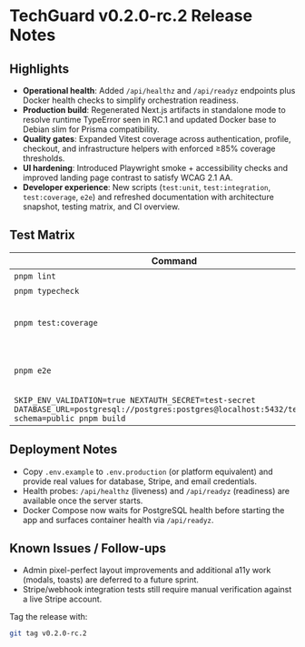 # TechGuard v0.2.0-rc.2 Release Notes

## Highlights
- **Operational health**: Added `/api/healthz` and `/api/readyz` endpoints plus Docker health checks to simplify orchestration readiness.
- **Production build**: Regenerated Next.js artifacts in standalone mode to resolve runtime TypeError seen in RC.1 and updated Docker base to Debian slim for Prisma compatibility.
- **Quality gates**: Expanded Vitest coverage across authentication, profile, checkout, and infrastructure helpers with enforced ≥85% coverage thresholds.
- **UI hardening**: Introduced Playwright smoke + accessibility checks and improved landing page contrast to satisfy WCAG 2.1 AA.
- **Developer experience**: New scripts (`test:unit`, `test:integration`, `test:coverage`, `e2e`) and refreshed documentation with architecture snapshot, testing matrix, and CI overview.

## Test Matrix
| Command | Result |
| --- | --- |
| `pnpm lint` | ✅ |
| `pnpm typecheck` | ✅ |
| `pnpm test:coverage` | ✅ (lines 91.55% · branches 80.15%) |
| `pnpm e2e` | ✅ (HTML report in `e2e-report/`) |
| `SKIP_ENV_VALIDATION=true NEXTAUTH_SECRET=test-secret DATABASE_URL=postgresql://postgres:postgres@localhost:5432/techguard?schema=public pnpm build` | ✅ |

## Deployment Notes
- Copy `.env.example` to `.env.production` (or platform equivalent) and provide real values for database, Stripe, and email credentials.
- Health probes: `/api/healthz` (liveness) and `/api/readyz` (readiness) are available once the server starts.
- Docker Compose now waits for PostgreSQL health before starting the app and surfaces container health via `/api/readyz`.

## Known Issues / Follow-ups
- Admin pixel-perfect layout improvements and additional a11y work (modals, toasts) are deferred to a future sprint.
- Stripe/webhook integration tests still require manual verification against a live Stripe account.

Tag the release with:

```bash
git tag v0.2.0-rc.2
```
